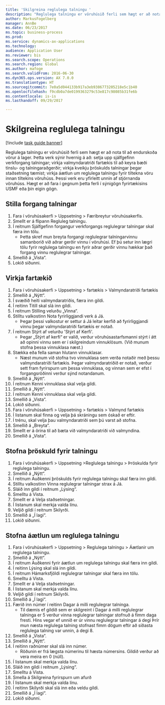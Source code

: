 ```yaml
--- 
title: 'Skilgreina reglulega talningu '
description: "Reglulega talningu er vöruhúsið ferli sem hægt er að nota til að endurskoða vörur á lager."
author: MarkusFogelberg
manager: AnnBe
ms.date: 06/23/2017
ms.topic: business-process
ms.prod: 
ms.service: dynamics-ax-applications
ms.technology: 
audience: Application User
ms.reviewer: bis
ms.search.scope: Operations
ms.search.region: Global
ms.author: mafoge
ms.search.validFrom: 2016-06-30
ms.dyn365.ops.version: AX 7.0.0
ms.translationtype: HT
ms.sourcegitcommit: 7e0a5d044133b917a3eb9386773205218e5c1b40
ms.openlocfilehash: f9cdb0a7de0199363279c53e817c98085b31fe6b
ms.contentlocale: is-is
ms.lasthandoff: 09/29/2017

---
```

# <a name="define-cycle-counting"></a>Skilgreina reglulega talningu  

[!include [task guide banner](../../includes/task-guide-banner.md)]

Reglulega talningu er vöruhúsið ferli sem hægt er að nota til að endurskoða vörur á lager. Þetta verk sýnir hvernig á að: setja upp sjálfgefinn verkforgang talningar; virkja valmyndaratriði fartækis til að keyra bæði tínslu- og talningaraðgerðir; virkja kveikju þröskulds talningar þegar staðsetning tæmist; virkja áætlun um reglulega talningu fyrir tiltekna vöru innan tiltekins vöruhúss. Þessi verk eru yfirleitt unnin af stjórnanda vöruhúss. Hægt er að fara í gegnum þetta ferli í sýnigögn fyrirtækisins USMF eða þín eigin gögn.


## <a name="set-the-priority-of-counting-work"></a>Stilla forgang talningar
1. Fara í vöruhúsakerfi > Uppsetning > Færibreytur vöruhúsakerfis.
2. Smellt er á flipann Regluleg talningu.
3. Í reitnum Sjálfgefinn forgangur verkforgangs reglulegrar talningar skal færa inn tölu.
    * Þetta skref mun breyta forgangi reglulegrar talningarvinnu samanborið við aðrar gerðir vinnu í vöruhúsi. Ef þú setur inn lægri tölu fyrir reglulega talningu en fyrir aðrar gerðir vinnu hækkar það forgang vinnu reglulegrar talningar.  
4. Smellið á „Vista“.
5. Lokið síðunni.

## <a name="enable-the-mobile-device"></a>Virkja fartækið
1. Fara í vöruhúsakerfi > Uppsetning > fartækis > Valmyndaratriði fartækis
2. Smellið á „Nýtt“.
3. Í svæðið heiti valmyndaratriðis, færa inn gildi.
4. Í reitinn Titill skal slá inn gildi.
5. Í reitnum Stilling velurðu „Vinna“.
6. Stilltu valkostinn Nota fyrirliggjandi verk á Já.
    * Þegar þessi valkostur er settur á Já leitar kerfið að fyrirliggjandi vinnu þegar valmyndaratriði fartækis er notað.  
7. Í reitnum Stýrt af velurðu 'Stýrt af Kerfi'.
    * Þegar „Stýrt af kerfi“ er valið, verður vöruhúsastarfsmanni stýrt í átt að opinni vinnu sem er í skilgreindum vinnuklösum. (Við munum stofna þessa vinnuklasa næst.)  
8. Stækka eða fella saman hlutann vinnuklasar.
    * Næst munum við stofna tvo vinnuklasa sem verða notaðir með þessu valmyndaratriði fartækis. Þegar valmyndaratriðið er notað, verður sett fram fyrirspurn um þessa vinnuklasa, og vinnan sem er efst í forgangsröðinni verður sýnd notandanum.  
9. Smellið á „Nýtt“.
10. Í reitnum Kenni vinnuklasa skal velja gildi.
11. Smellið á „Nýtt“.
12. Í reitnum Kenni vinnuklasa skal velja gildi.
13. Smellið á „Vista“.
14. Lokið síðunni.
15. Fara í vöruhúsakerfi > Uppsetning > fartækis > Valmynd fartækis
16. Í listanum skal finna og velja þá skráningu sem óskað er eftir.
17. Í trénu, skal velja þau valmyndaratriði sem þú varst að stofna.
18. Smellið á „Breyta“.
19. Smellt er á örina til að bæta við valmyndaratriði við valmyndina.
20. Smellið á „Vista“.

## <a name="create-a-counting-threshold"></a>Stofna þröskuld fyrir talningu
1. Fara í vöruhúsakerfi > Uppsetning >Reglulega talningu > Þröskulda fyrir reglulega talningu.
2. Smellið á „Nýtt“.
3. Í reitnum Auðkenni þröskulds fyrir reglulega talningu skal færa inn gildi.
4. Stilltu valkostinn Vinna reglulegrar talningar strax á Já.
5. Sláið inn gildi í reitnum „Lýsing“.
6. Smelltu á Vista.
7. Smellt er á Velja staðsetningar.
8. Í listanum skal merkja valda línu.
9. Veljið gildi í reitnum Skilyrði.
10. Smellið á „Í lagi“.
11. Lokið síðunni.

## <a name="create-a-cycle-count-plan"></a>Stofna áætlun um reglulega talningu
1. Fara í vöruhúsakerfi > Uppsetning > Reglulega talningu > Áætlanir um reglulega talningu.
2. Smellið á „Nýtt“.
3. Í reitnum Auðkenni fyrir áætlun um reglulega talningu skal færa inn gildi.
4. Í reitinn Lýsing skal slá inn gildi.
5. Í reitnum Hámarksfjöldi reglulegrar talningar skal færa inn tölu.
6. Smelltu á Vista.
7. Smellt er á Velja staðsetningar.
8. Í listanum skal merkja valda línu.
9. Veljið gildi í reitnum Skilyrði.
10. Smellið á „Í lagi“.
11. Færið inn númer í reitinn Dagar á milli reglulegrar talninga.
    * Til dæmis ef gildið sem er skilgreint í Dagar á milli reglulegrar talninga er 5 verður vinna reglulegrar talningar stofnuð á fimm daga fresti. Hins vegar ef unnið er úr vinnu reglulegrar talningar á degi Þrír mun næsta reglulega talning stofnast fimm dögum eftir að síðasta reglulega talning var unnin, á degi 8.  
12. Smellið á „Vista“.
13. Smellið á „Nýtt“.
14. Í reitinn raðnúmer skal slá inn númer.
    * Röðunin er frá lægsta númerinu til hæsta númersins. Gildið verður að vera meira en 0 (núll).  
15. Í listanum skal merkja valda línu.
16. Sláið inn gildi í reitnum „Lýsing“.
17. Smelltu á Vista.
18. Smella á Skilgreina fyrirspurn um afurð
19. Í listanum skal merkja valda línu.
20. Í reitinn Skilyrði skal slá inn eða veldu gildi.
21. Smellið á „Í lagi“.
22. Lokið síðunni.


